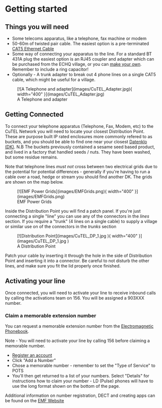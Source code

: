 
# Getting started

## Things you will need

* Some telecoms apparatus, like a telephone, fax machine or modem
* 50-60m of twisted pair cable. The easiest option is a pre-terminated [CAT5 Ethernet Cable](https://www.amazon.co.uk/Snagless-Ethernet-Network-Compatible-Consoles-Black/dp/B08DCZP1LR)
* Some way of connecting your apparatus to the line. For a standard BT 431A plug the easiest option is an RJ45 coupler and adapter which can be purchased from the ECHQ village, or you can [make your own](technical/wiring.md). Remember to include a ring capacitor!
* Optionally - A trunk adapter to break out 4 phone lines on a single CAT5 cable, which might be useful for a village.

<figure markdown="span">
  [![A Telephone and adapter](images/CuTEL_Adapter.jpg){ width="400" }](images/CuTEL_Adapter.jpg)
  <figcaption>A Telephone and adapter</figcaption>
</figure>

## Getting Connected

To connect your telephone apparatus (Telephone, Fax, Modem, etc) to the CuTEL Network you will need to locate your closest Distribution Point. These are purpose built IP rated enclosures more commonly refered to as buckets, and you should be able to find one near your closest [Datenklo (DK)](https://en.wikipedia.org/wiki/Datenklo). N.B The buckets previously contained a sesame seed based product, and lived in a factory that handled seeds / nuts. They have been washed, but some residue remains.

Note that telephone lines _must not_ cross between two electrical grids due to the potential for potential differences - generally if you're having to run a cable over a road, hedge or stream you should find another DK. The grids are shown on the map below.

<figure markdown="span">
  [![EMF Power Grids](images/EMFGrids.png){ width="400" }](images/EMFGrids.png)
  <figcaption>EMF Power Grids</figcaption>
</figure>

Inside the Distribution Point you will find a patch panel. If you're just connecting a single "line" you can use any of the connectors in the _lines_ section. If you require a "trunk" (4 lines on a single cable) to supply a village or similar use on of the connectors in the _trunks_ section

<figure markdown="span">
  [![Distribution Point](images/CuTEL_DP_1.jpg ){ width="400" }](images/CuTEL_DP_1.jpg )
  <figcaption>A Distribution Point</figcaption>
</figure>

Patch your cable by inserting it through the hole in the side of Distribution Point and inserting it into a connector. Be careful to not disturb the other lines, and make sure you fit the lid properly once finished.

## Activating your line

Once connected, you will need to activate your line to receive inbound calls by calling the activations team on 156. You will be assigned a 903XXX number.

### Claim a memorable extension number

You can request a memorable extension number from the [Electromagnetic Phonebook](https://phones.emfcamp.org/). 

Note - You will need to activate your line by calling 156 before claiming a memorable number.  

* [Register an account](https://phones.emfcamp.org/register/)
* Click "Add a Number"
* Chose a memorable number - remember to set the "Type of Service" to POTS
* You'll then get returned to a list of your numbers. Select "Details" for instructions how to claim your number - LD (Pulse) phones will have to use the long format shown on the bottom of the page.

Additional information on number registration, DECT and creating apps can be found on the [EMF Website](https://www.emfcamp.org/about/phones)

